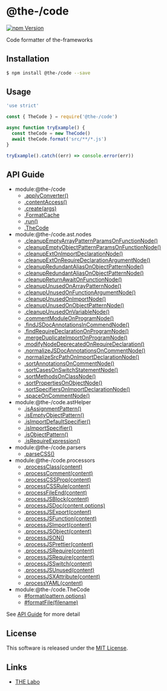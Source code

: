 @the-/code
==========

<!---
This file is generated by the-tmpl. Do not update manually.
--->

<!-- Badge Start -->
<a name="badges"></a>

[![npm Version][bd_npm_shield_url]][bd_npm_url]

[bd_repo_url]: https://github.com/the-labo/the
[bd_travis_url]: http://travis-ci.org/the-labo/the
[bd_travis_shield_url]: http://img.shields.io/travis/the-labo/the.svg?style=flat
[bd_travis_com_url]: http://travis-ci.com/the-labo/the
[bd_travis_com_shield_url]: https://api.travis-ci.com/the-labo/the.svg?token=
[bd_license_url]: https://github.com/the-labo/the/blob/master/LICENSE
[bd_npm_url]: http://www.npmjs.org/package/@the-/code
[bd_npm_shield_url]: http://img.shields.io/npm/v/@the-/code.svg?style=flat
[bd_standard_url]: http://standardjs.com/
[bd_standard_shield_url]: https://img.shields.io/badge/code%20style-standard-brightgreen.svg

<!-- Badge End -->


<!-- Description Start -->
<a name="description"></a>

Code formatter of the-frameworks

<!-- Description End -->


<!-- Overview Start -->
<a name="overview"></a>




<!-- Overview End -->


<!-- Sections Start -->
<a name="sections"></a>

<!-- Section from "doc/readme/01.Installation.md.hbs" Start -->

<a name="section-doc-readme-01-installation-md"></a>

Installation
-----

```bash
$ npm install @the-/code --save
```


<!-- Section from "doc/readme/01.Installation.md.hbs" End -->

<!-- Section from "doc/readme/02.Usage.md.hbs" Start -->

<a name="section-doc-readme-02-usage-md"></a>

Usage
---------

```javascript
'use strict'

const { TheCode } = require('@the-/code')

async function tryExample() {
  const theCode = new TheCode()
  await theCode.format('src/**/*.js')
}

tryExample().catch((err) => console.error(err))

```


<!-- Section from "doc/readme/02.Usage.md.hbs" End -->


<!-- Sections Start -->

<a name="api"></a>

## API Guide


- module:@the-/code
  - [.applyConverter()](./doc/api/api.md#module_@the-/code.applyConverter)
  - [.contentAccess()](./doc/api/api.md#module_@the-/code.contentAccess)
  - [.create(args)](./doc/api/api.md#module_@the-/code.create)
  - [.FormatCache](./doc/api/api.md#module_@the-/code.FormatCache)
  - [.run()](./doc/api/api.md#module_@the-/code.run)
  - [.TheCode](./doc/api/api.md#module_@the-/code.TheCode)
- module:@the-/code.ast.nodes
  - [.cleanupEmptyArrayPatternParamsOnFunctionNode()](./doc/api/api.md#module_@the-/code.ast.nodes.cleanupEmptyArrayPatternParamsOnFunctionNode)
  - [.cleanupEmptyObjectPatternParamsOnFunctionNode()](./doc/api/api.md#module_@the-/code.ast.nodes.cleanupEmptyObjectPatternParamsOnFunctionNode)
  - [.cleanupExtOnImportDeclarationNode()](./doc/api/api.md#module_@the-/code.ast.nodes.cleanupExtOnImportDeclarationNode)
  - [.cleanupExtOnRequireDeclarationArgumentNode()](./doc/api/api.md#module_@the-/code.ast.nodes.cleanupExtOnRequireDeclarationArgumentNode)
  - [.cleanupRedundantAliasOnObjectPatternNode()](./doc/api/api.md#module_@the-/code.ast.nodes.cleanupRedundantAliasOnObjectPatternNode)
  - [.cleanupRedundantAliasOnObjectPatternNode()](./doc/api/api.md#module_@the-/code.ast.nodes.cleanupRedundantAliasOnObjectPatternNode)
  - [.cleanupReturnAwaitOnFunctionNode()](./doc/api/api.md#module_@the-/code.ast.nodes.cleanupReturnAwaitOnFunctionNode)
  - [.cleanupUnusedOnArrayPatternNode()](./doc/api/api.md#module_@the-/code.ast.nodes.cleanupUnusedOnArrayPatternNode)
  - [.cleanupUnusedOnFunctionArgumentNode()](./doc/api/api.md#module_@the-/code.ast.nodes.cleanupUnusedOnFunctionArgumentNode)
  - [.cleanupUnusedOnImportNode()](./doc/api/api.md#module_@the-/code.ast.nodes.cleanupUnusedOnImportNode)
  - [.cleanupUnusedOnObjectPatternNode()](./doc/api/api.md#module_@the-/code.ast.nodes.cleanupUnusedOnObjectPatternNode)
  - [.cleanupUnusedOnVariableNode()](./doc/api/api.md#module_@the-/code.ast.nodes.cleanupUnusedOnVariableNode)
  - [.commentModuleOnProgramNode()](./doc/api/api.md#module_@the-/code.ast.nodes.commentModuleOnProgramNode)
  - [.findJSDocAnnotationsInCommendNode()](./doc/api/api.md#module_@the-/code.ast.nodes.findJSDocAnnotationsInCommendNode)
  - [.findRequireDeclarationOnProgramNode()](./doc/api/api.md#module_@the-/code.ast.nodes.findRequireDeclarationOnProgramNode)
  - [.mergeDuplicateImportOnProgramNode()](./doc/api/api.md#module_@the-/code.ast.nodes.mergeDuplicateImportOnProgramNode)
  - [.modifyNodeDeprecatedOnRequireDeclaration()](./doc/api/api.md#module_@the-/code.ast.nodes.modifyNodeDeprecatedOnRequireDeclaration)
  - [.normalizeJSDocAnnotationsOnCommentNode()](./doc/api/api.md#module_@the-/code.ast.nodes.normalizeJSDocAnnotationsOnCommentNode)
  - [.normalizeSrcPathOnImportDeclarationNode()](./doc/api/api.md#module_@the-/code.ast.nodes.normalizeSrcPathOnImportDeclarationNode)
  - [.sortAnnotationsOnCommentNode()](./doc/api/api.md#module_@the-/code.ast.nodes.sortAnnotationsOnCommentNode)
  - [.sortCasesOnSwitchStatementNode()](./doc/api/api.md#module_@the-/code.ast.nodes.sortCasesOnSwitchStatementNode)
  - [.sortMethodsOnClassNode()](./doc/api/api.md#module_@the-/code.ast.nodes.sortMethodsOnClassNode)
  - [.sortPropertiesOnObjectNode()](./doc/api/api.md#module_@the-/code.ast.nodes.sortPropertiesOnObjectNode)
  - [.sortSpecifiersOnImportDeclarationNode()](./doc/api/api.md#module_@the-/code.ast.nodes.sortSpecifiersOnImportDeclarationNode)
  - [.spaceOnCommentNode()](./doc/api/api.md#module_@the-/code.ast.nodes.spaceOnCommentNode)
- module:@the-/code.astHelper
  - [.isAssignmentPattern()](./doc/api/api.md#module_@the-/code.astHelper.isAssignmentPattern)
  - [.isEmptyObjectPattern()](./doc/api/api.md#module_@the-/code.astHelper.isEmptyObjectPattern)
  - [.isImportDefaultSpecifier()](./doc/api/api.md#module_@the-/code.astHelper.isImportDefaultSpecifier)
  - [.isImportSpecifier()](./doc/api/api.md#module_@the-/code.astHelper.isImportSpecifier)
  - [.isObjectPattern()](./doc/api/api.md#module_@the-/code.astHelper.isObjectPattern)
  - [.isRequireExpression()](./doc/api/api.md#module_@the-/code.astHelper.isRequireExpression)
- module:@the-/code.parsers
  - [.parseCSS()](./doc/api/api.md#module_@the-/code.parsers.parseCSS)
- module:@the-/code.processors
  - [.processClass(content)](./doc/api/api.md#module_@the-/code.processors.processClass)
  - [.processComment(content)](./doc/api/api.md#module_@the-/code.processors.processComment)
  - [.processCSSProp(content)](./doc/api/api.md#module_@the-/code.processors.processCSSProp)
  - [.processCSSRule(content)](./doc/api/api.md#module_@the-/code.processors.processCSSRule)
  - [.processFileEnd(content)](./doc/api/api.md#module_@the-/code.processors.processFileEnd)
  - [.processJSBlock(content)](./doc/api/api.md#module_@the-/code.processors.processJSBlock)
  - [.processJSDoc(content,options)](./doc/api/api.md#module_@the-/code.processors.processJSDoc)
  - [.processJSExport(content)](./doc/api/api.md#module_@the-/code.processors.processJSExport)
  - [.processJSFunction(content)](./doc/api/api.md#module_@the-/code.processors.processJSFunction)
  - [.processJSImport(content)](./doc/api/api.md#module_@the-/code.processors.processJSImport)
  - [.processJSObject(content)](./doc/api/api.md#module_@the-/code.processors.processJSObject)
  - [.processJSON()](./doc/api/api.md#module_@the-/code.processors.processJSON)
  - [.processJSPrettier(content)](./doc/api/api.md#module_@the-/code.processors.processJSPrettier)
  - [.processJSRequire(content)](./doc/api/api.md#module_@the-/code.processors.processJSRequire)
  - [.processJSRequire(content)](./doc/api/api.md#module_@the-/code.processors.processJSRequire)
  - [.processJSSwitch(content)](./doc/api/api.md#module_@the-/code.processors.processJSSwitch)
  - [.processJSUnused(content)](./doc/api/api.md#module_@the-/code.processors.processJSUnused)
  - [.processJSXAttribute(content)](./doc/api/api.md#module_@the-/code.processors.processJSXAttribute)
  - [.processYAML(content)](./doc/api/api.md#module_@the-/code.processors.processYAML)
- module:@the-/code.TheCode
  - [#format(pattern,options)](./doc/api/api.md#module_@the-/code.TheCode#format)
  - [#formatFile(filename)](./doc/api/api.md#module_@the-/code.TheCode#formatFile)

See [API Guide](./doc/api/api.md) for more detail


<!-- LICENSE Start -->
<a name="license"></a>

License
-------
This software is released under the [MIT License](https://github.com/the-labo/the/blob/master/LICENSE).

<!-- LICENSE End -->


<!-- Links Start -->
<a name="links"></a>

Links
------

+ [THE Labo][the_labo_url]

[the_labo_url]: https://github.com/the-labo

<!-- Links End -->
